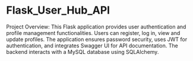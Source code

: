 # Flask_User_Hub_API
Project Overview: This Flask application provides user authentication and profile management functionalities. Users can register, log in, view and update profiles.  The application ensures password security, uses JWT for authentication, and integrates Swagger UI for API documentation.  The backend interacts with a MySQL database using SQLAlchemy.
